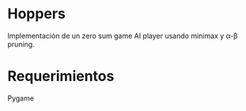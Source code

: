 # Hoppers
Implementación de un zero sum game AI player usando minimax y α-β pruning. 

# Requerimientos
Pygame

